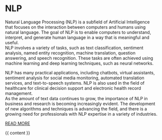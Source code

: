 <!DOCTYPE html>
<html lang="en">
<head>
  <meta charset="UTF-8">
  <meta name="viewport" content="width=device-width, initial-scale=1.0">
  <title>{% if page.title %}{{ page.title }} | {% endif %}{{ site.title }}</title>

  <!-- Bootstrap 5 CSS -->
  <link rel="stylesheet" href="https://cdn.jsdelivr.net/npm/bootstrap@5.1.0/dist/css/bootstrap.min.css">

  <!-- Bootstrap JS and jQuery -->
  <script src="https://code.jquery.com/jquery-3.6.0.min.js"></script>
  <script src="https://cdn.jsdelivr.net/npm/bootstrap@5.1.3/dist/js/bootstrap.bundle.min.js"></script>
</head>
<body>

  <div class="container my-4">
    <div class="row g-2">
      <div class="col-md-12 mx-auto">
        <h1 class="text-center mb-5">NLP</h1>
        <p>
          Natural Language Processing (NLP) is a subfield of Artificial Intelligence that focuses on the interaction between computers and humans using natural language. The goal of NLP is to enable computers to understand, interpret, and generate human language in a way that is meaningful and useful.
        <br/>
          NLP involves a variety of tasks, such as text classification, sentiment analysis, named entity recognition, machine translation, question answering, and speech recognition. These tasks are often achieved using machine learning and deep learning techniques, such as neural networks.
        </p>
        <p>
          NLP has many practical applications, including chatbots, virtual assistants, sentiment analysis for social media monitoring, automated translation services, and text-to-speech systems. NLP is also used in the field of healthcare for clinical decision support and electronic health record management.
        <br/>
          As the amount of text data continues to grow, the importance of NLP in business and research is becoming increasingly evident. The development of new algorithms and techniques is advancing the field, and there is a growing need for professionals with NLP expertise in a variety of industries.
        </p>
        <p>
        <a href="Overview%20of%20NLP.pdf">READ MORE</a>
        </p>
      </div>
    </div>
    {{ content }}
  </div>
</body>
</html>
